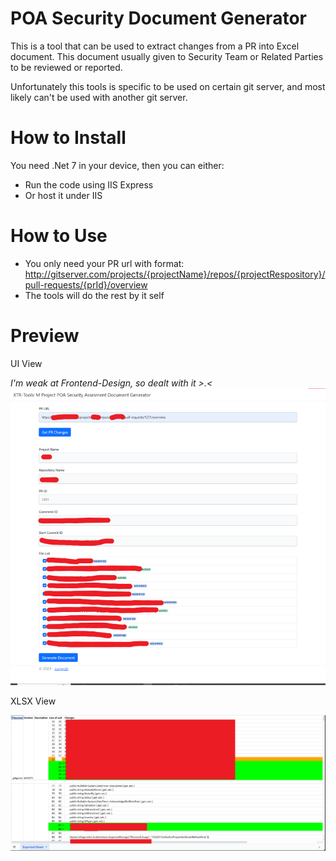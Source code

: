 # POA Security Document Generator

This is a tool that can be used to extract changes from a PR into Excel document. This document usually given to Security Team or Related Parties to be reviewed or reported.

Unfortunately this tools is specific to be used on certain git server, and most likely can't be used with another git server.

# How to Install
You need .Net 7 in your device, then you can either:
- Run the code using IIS Express
- Or host it under IIS

# How to Use
- You only need your PR url with format: http://gitserver.com/projects/{projectName}/repos/{projectRespository}/pull-requests/{prId}/overview
- The tools will do the rest by it self

# Preview
UI View 

*I'm weak at Frontend-Design, so dealt with it >.<*
![UI Image](../assets/poa-tools/sample-ui.png)

XLSX View


![Doc Image](../assets/poa-tools/sample-doc.PNG)

